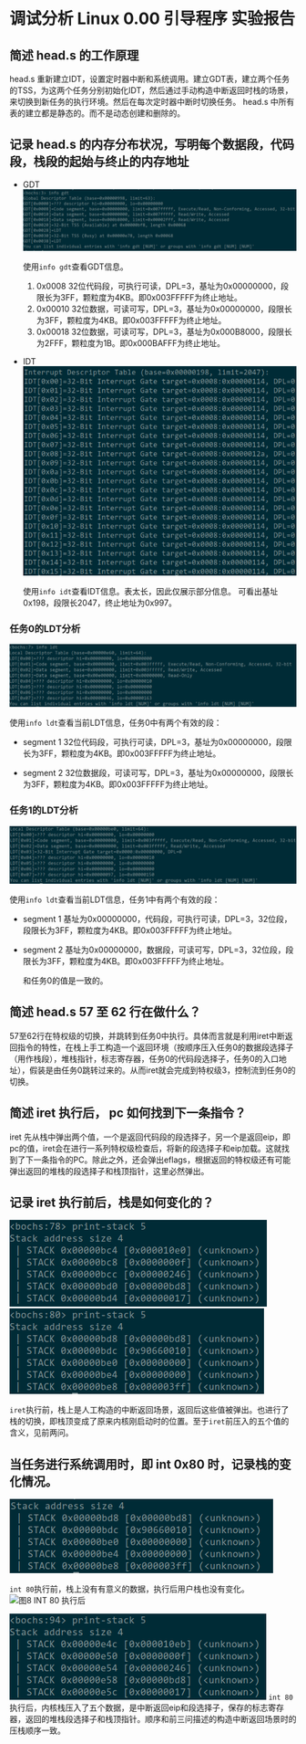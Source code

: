 # 调试分析 Linux 0.00 引导程序 实验报告

## 简述 head.s 的工作原理
head.s 重新建立IDT，设置定时器中断和系统调用。建立GDT表，建立两个任务的TSS，为这两个任务分别初始化IDT，然后通过手动构造中断返回时栈的场景，来切换到新任务的执行环境。然后在每次定时器中断时切换任务。
head.s 中所有表的建立都是静态的。而不是动态创建和删除的。

## 记录 head.s 的内存分布状况，写明每个数据段，代码段，栈段的起始与终止的内存地址

- GDT
    ![图1 GDT](./images/gdt.png)

    使用``info gdt``查看GDT信息。
    1. 0x0008 32位代码段，可执行可读，DPL=3，基址为0x00000000，段限长为3FF，颗粒度为4KB。即0x003FFFFF为终止地址。
    2. 0x00010 32位数据，可读可写，DPL=3，基址为0x00000000，段限长为3FF，颗粒度为4KB。即0x003FFFFF为终止地址。
    3. 0x00018 32位数据，可读可写，DPL=3，基址为0x000B8000，段限长为2FFF，颗粒度为1B。即0x000BAFFF为终止地址。

- IDT
    ![图2 IDT](./images/idt.png)

    使用``info idt``查看IDT信息。表太长，因此仅展示部分信息。
    可看出基址0x198，段限长2047，终止地址为0x997。

### 任务0的LDT分析

![图3 LDT0](./images/ldt0.png)

使用``info ldt``查看当前LDT信息，任务0中有两个有效的段：

- segment 1
    32位代码段，可执行可读，DPL=3，基址为0x00000000，段限长为3FF，颗粒度为4KB。即0x003FFFFF为终止地址。

- segment 2
    32位数据段，可读可写，DPL=3，基址为0x00000000，段限长为3FF，颗粒度为4KB。即0x003FFFFF为终止地址。

### 任务1的LDT分析

![图4 LDT1](./images/ldt1.png)

使用``info ldt``查看当前LDT信息，任务1中有两个有效的段：

- segment 1
    基址为0x00000000，代码段，可执行可读，DPL=3，32位段，段限长为3FF，颗粒度为4KB。即0x003FFFFF为终止地址。

- segment 2
    基址为0x00000000，数据段，可读可写，DPL=3，32位段，段限长为3FF，颗粒度为4KB。即0x003FFFFF为终止地址。

    和任务0的值是一致的。

## 简述 head.s 57 至 62 行在做什么？
57至62行在特权级的切换，并跳转到任务0中执行。具体而言就是利用iret中断返回指令的特性，在栈上手工构造一个返回环境（按顺序压入任务0的数据段选择子（用作栈段），堆栈指针，标志寄存器，任务0的代码段选择子，任务0的入口地址），假装是由任务0跳转过来的。从而iret就会完成到特权级3，控制流到任务0的切换。

## 简述 iret 执行后， pc 如何找到下一条指令？
iret 先从栈中弹出两个值，一个是返回代码段的段选择子，另一个是返回eip，即pc的值，iret会在进行一系列特权级检查后，将新的段选择子和eip加载。这就找到了下一条指令的PC。除此之外，还会弹出eflags，根据返回的特权级还有可能弹出返回的堆栈的段选择子和栈顶指针，这里必然弹出。

## 记录 iret 执行前后，栈是如何变化的？

![图5 IRET 执行前](./images/iret_before.png)
![图6 IRET 执行后](./images/iret_after.png)


``iret``执行前，栈上是人工构造的中断返回场景，返回后这些值被弹出。也进行了栈的切换，即栈顶变成了原来内核刚启动时的位置。至于``iret``前压入的五个值的含义，见前两问。

## 当任务进行系统调用时，即 int 0x80 时，记录栈的变化情况。

![图7 INT 80 执行前](./images/int_before.png)

``int 80``执行前，栈上没有有意义的数据，执行后用户栈也没有变化。
![图8 INT 80 执行后](./images/int_after.png)

![图9 INT 80 执行后（内核栈）](./images/int_after_kernel.png)
``int 80``执行后，内核栈压入了五个数据，是中断返回eip和段选择子，保存的标志寄存器，返回的堆栈段选择子和栈顶指针。顺序和前三问描述的构造中断返回场景时的压栈顺序一致。
